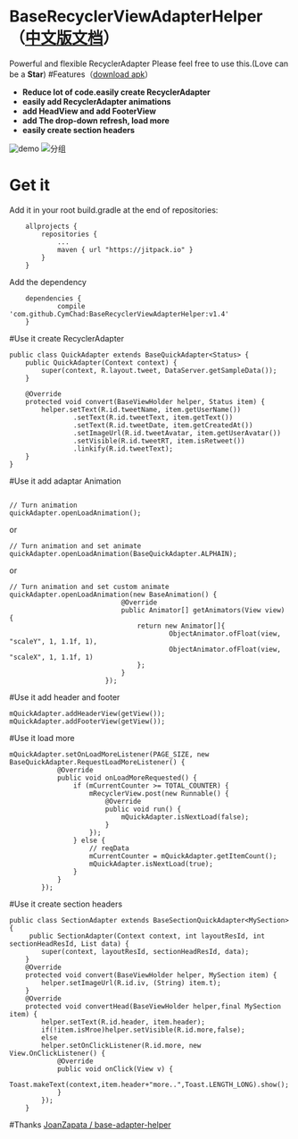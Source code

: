 # BaseRecyclerViewAdapterHelper（[中文版文档](https://github.com/CymChad/BaseRecyclerViewAdapterHelper/blob/master/README-cn.md)）
Powerful and flexible RecyclerAdapter 
Please feel free to use this.(Love can be a **Star**)
#Features（[download apk](https://github.com/CymChad/BaseRecyclerViewAdapterHelper/raw/master/demo_res/demo.apk)）
- **Reduce lot of code.easily create RecyclerAdapter**
- **easily add RecyclerAdapter animations**
- **add HeadView and add FooterView**
- **add The drop-down refresh, load more**
- **easily create section headers**

![demo](https://github.com/CymChad/BaseRecyclerViewAdapterHelper/blob/master/demo_res/demo.gif)
![分组](http://upload-images.jianshu.io/upload_images/972352-3e7ffedcf559cc9d.png?imageMogr2/auto-orient/strip%7CimageView2/2/w/1240)
# Get it
Add it in your root build.gradle at the end of repositories:
```
	allprojects {
		repositories {
			...
			maven { url "https://jitpack.io" }
		}
	}
```
Add the dependency
```
	dependencies {
	        compile 'com.github.CymChad:BaseRecyclerViewAdapterHelper:v1.4'
	}
```

#Use it create RecyclerAdapter

```
public class QuickAdapter extends BaseQuickAdapter<Status> {
    public QuickAdapter(Context context) {
        super(context, R.layout.tweet, DataServer.getSampleData());
    }

    @Override
    protected void convert(BaseViewHolder helper, Status item) {
        helper.setText(R.id.tweetName, item.getUserName())
                .setText(R.id.tweetText, item.getText())
                .setText(R.id.tweetDate, item.getCreatedAt())
                .setImageUrl(R.id.tweetAvatar, item.getUserAvatar())
                .setVisible(R.id.tweetRT, item.isRetweet())
                .linkify(R.id.tweetText);
    }
}
```
#Use it add adaptar Animation

```

// Turn animation
quickAdapter.openLoadAnimation();
```
or
```
// Turn animation and set animate
quickAdapter.openLoadAnimation(BaseQuickAdapter.ALPHAIN);
```
or
```
// Turn animation and set custom animate
quickAdapter.openLoadAnimation(new BaseAnimation() {
                            @Override
                            public Animator[] getAnimators(View view) {
                                return new Animator[]{
                                        ObjectAnimator.ofFloat(view, "scaleY", 1, 1.1f, 1),
                                        ObjectAnimator.ofFloat(view, "scaleX", 1, 1.1f, 1)
                                };
                            }
                        });
```
#Use it add header and footer
```
mQuickAdapter.addHeaderView(getView());
mQuickAdapter.addFooterView(getView());
```
#Use it load more
```
mQuickAdapter.setOnLoadMoreListener(PAGE_SIZE, new BaseQuickAdapter.RequestLoadMoreListener() {
            @Override
            public void onLoadMoreRequested() {
                if (mCurrentCounter >= TOTAL_COUNTER) {
                    mRecyclerView.post(new Runnable() {
                        @Override
                        public void run() {
                            mQuickAdapter.isNextLoad(false);
                        }
                    });
                } else {
                    // reqData
                    mCurrentCounter = mQuickAdapter.getItemCount();
                    mQuickAdapter.isNextLoad(true);
                }
            }
        });
```
#Use it create section headers
```
public class SectionAdapter extends BaseSectionQuickAdapter<MySection> {
     public SectionAdapter(Context context, int layoutResId, int sectionHeadResId, List data) {
        super(context, layoutResId, sectionHeadResId, data);
    }
    @Override
    protected void convert(BaseViewHolder helper, MySection item) {
        helper.setImageUrl(R.id.iv, (String) item.t);
    }
    @Override
    protected void convertHead(BaseViewHolder helper,final MySection item) {
        helper.setText(R.id.header, item.header);
        if(!item.isMroe)helper.setVisible(R.id.more,false);
        else
        helper.setOnClickListener(R.id.more, new View.OnClickListener() {
            @Override
            public void onClick(View v) {
                Toast.makeText(context,item.header+"more..",Toast.LENGTH_LONG).show();
            }
        });
    }
```
#Thanks
[JoanZapata / base-adapter-helper](https://github.com/JoanZapata/base-adapter-helper)
